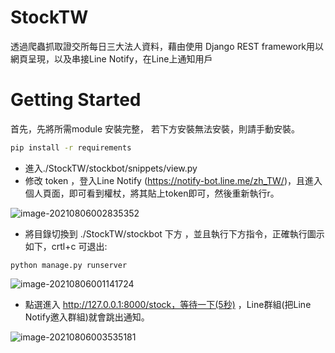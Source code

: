 # StockTW

透過爬蟲抓取證交所每日三大法人資料，藉由使用 Django REST framework用以網頁呈現，以及串接Line Notify，在Line上通知用戶

# Getting Started

首先，先將所需module 安裝完整， 若下方安裝無法安裝，則請手動安裝。

```bash
pip install -r requirements
```



- 進入./StockTW/stockbot/snippets/view.py
- 修改 token ，登入Line Notify (https://notify-bot.line.me/zh_TW/)，且進入個人頁面，即可看到權杖，將其貼上token即可，然後重新執行r。

![image-20210806002835352](https://user-images.githubusercontent.com/21074219/128388157-6405d6ef-e9ef-4545-8a35-5736227882e8.png)

- 將目錄切換到 ./StockTW/stockbot 下方 ，並且執行下方指令，正確執行圖示如下，crtl+c 可退出:

```
python manage.py runserver
```
![image-20210806001141724](https://user-images.githubusercontent.com/21074219/128388209-7416897a-5dff-4d40-b709-ce7ab2d96e7e.png)


- 點選進入 http://127.0.0.1:8000/stock，等待一下(5秒) ，Line群組(把Line Notify邀入群組)就會跳出通知。

![image-20210806003535181](https://user-images.githubusercontent.com/21074219/128388231-40f335ba-7e74-4cdf-bb49-5ae98df64668.png)






